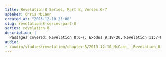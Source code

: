 ```yaml
--- 
title: Revelation 8 Series, Part 8, Verses 6-7
speaker: Chris McCann
created_at: "2013-12-10 21:00"
slug: revelation-8-series-part-8
series: revelation-8
description: |
  Passages covered: Revelation 8:6-7, Exodus 9:18-26, Revelation 11:7-8, Deuteronomy 28:68, Revelation 16:3-4,10-11.
audio: 
- /audio/studies/revelation/chapter-8/2013.12.10_McCann_-_Revelation_8_Series_Part_8.yaml
---
```

